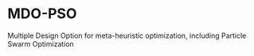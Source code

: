 # MDO-PSO
Multiple Design Option for meta-heuristic optimization, including Particle Swarm Optimization
